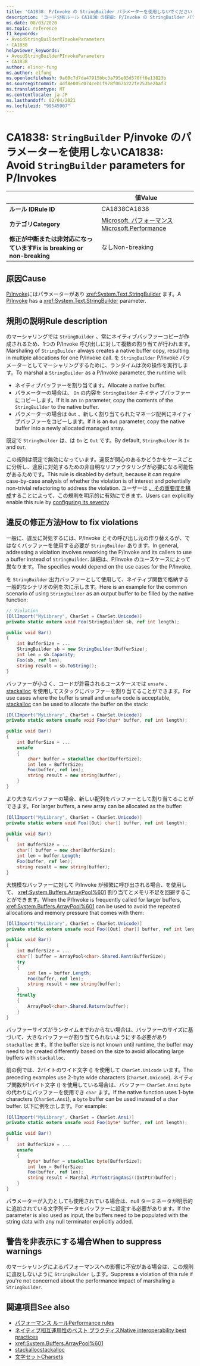 ```yaml
---
title: 'CA1838: P/Invoke の StringBuilder パラメーターを使用しないでください (コード分析)'
description: 'コード分析ルール CA1838 の詳細: P/Invoke の StringBuilder パラメーターを使用しない'
ms.date: 08/03/2020
ms.topic: reference
f1_keywords:
- AvoidStringBuilderPInvokeParameters
- CA1838
helpviewer_keywords:
- AvoidStringBuilderPInvokeParameters
- CA1838
author: elinor-fung
ms.author: elfung
ms.openlocfilehash: 9a60c7d7da47915bbc3a795e05d570ff6e13823b
ms.sourcegitcommit: 4df8e005c074ceb1f978f007b222fe253be2baf3
ms.translationtype: MT
ms.contentlocale: ja-JP
ms.lasthandoff: 02/04/2021
ms.locfileid: "99545907"
---
```

# <a name="ca1838-avoid-stringbuilder-parameters-for-pinvokes"></a><span data-ttu-id="cd36d-103">CA1838: `StringBuilder` P/invoke のパラメーターを使用しない</span><span class="sxs-lookup"><span data-stu-id="cd36d-103">CA1838: Avoid `StringBuilder` parameters for P/Invokes</span></span>

| | <span data-ttu-id="cd36d-104">値</span><span class="sxs-lookup"><span data-stu-id="cd36d-104">Value</span></span> |
|-|-|
| <span data-ttu-id="cd36d-105">**ルール ID**</span><span class="sxs-lookup"><span data-stu-id="cd36d-105">**Rule ID**</span></span> |<span data-ttu-id="cd36d-106">CA1838</span><span class="sxs-lookup"><span data-stu-id="cd36d-106">CA1838</span></span>|
| <span data-ttu-id="cd36d-107">**カテゴリ**</span><span class="sxs-lookup"><span data-stu-id="cd36d-107">**Category**</span></span> |[<span data-ttu-id="cd36d-108">Microsoft. パフォーマンス</span><span class="sxs-lookup"><span data-stu-id="cd36d-108">Microsoft.Performance</span></span>](performance-warnings.md)|
| <span data-ttu-id="cd36d-109">**修正が中断または非対応になっています**</span><span class="sxs-lookup"><span data-stu-id="cd36d-109">**Fix is breaking or non-breaking**</span></span> |<span data-ttu-id="cd36d-110">なし</span><span class="sxs-lookup"><span data-stu-id="cd36d-110">Non-breaking</span></span>|

## <a name="cause"></a><span data-ttu-id="cd36d-111">原因</span><span class="sxs-lookup"><span data-stu-id="cd36d-111">Cause</span></span>

<span data-ttu-id="cd36d-112">[P/Invoke](../../../standard/native-interop/pinvoke.md)にはパラメーターがあり <xref:System.Text.StringBuilder> ます。</span><span class="sxs-lookup"><span data-stu-id="cd36d-112">A [P/Invoke](../../../standard/native-interop/pinvoke.md) has a <xref:System.Text.StringBuilder> parameter.</span></span>

## <a name="rule-description"></a><span data-ttu-id="cd36d-113">規則の説明</span><span class="sxs-lookup"><span data-stu-id="cd36d-113">Rule description</span></span>

<span data-ttu-id="cd36d-114">のマーシャリングでは `StringBuilder` 、常にネイティブバッファーコピーが作成されるため、1つの P/Invoke 呼び出しに対して複数の割り当てが行われます。</span><span class="sxs-lookup"><span data-stu-id="cd36d-114">Marshaling of `StringBuilder` always creates a native buffer copy, resulting in multiple allocations for one P/Invoke call.</span></span> <span data-ttu-id="cd36d-115">を `StringBuilder` P/Invoke パラメーターとしてマーシャリングするために、ランタイムは次の操作を実行します。</span><span class="sxs-lookup"><span data-stu-id="cd36d-115">To marshal a `StringBuilder` as a P/Invoke parameter, the runtime will:</span></span>

- <span data-ttu-id="cd36d-116">ネイティブバッファーを割り当てます。</span><span class="sxs-lookup"><span data-stu-id="cd36d-116">Allocate a native buffer.</span></span>
- <span data-ttu-id="cd36d-117">パラメーターの場合は、 `In` の内容を `StringBuilder` ネイティブバッファーにコピーします。</span><span class="sxs-lookup"><span data-stu-id="cd36d-117">If it is an `In` parameter, copy the contents of the `StringBuilder` to the native buffer.</span></span>
- <span data-ttu-id="cd36d-118">パラメーターの場合は `Out` 、新しく割り当てられたマネージ配列にネイティブバッファーをコピーします。</span><span class="sxs-lookup"><span data-stu-id="cd36d-118">If it is an `Out` parameter, copy the native buffer into a newly allocated managed array.</span></span>

<span data-ttu-id="cd36d-119">既定で `StringBuilder` は、は `In` と `Out` です。</span><span class="sxs-lookup"><span data-stu-id="cd36d-119">By default, `StringBuilder` is `In` and `Out`.</span></span>

<span data-ttu-id="cd36d-120">この規則は既定で無効になっています。違反が関心のあるかどうかをケースごとに分析し、違反に対処するための非自明なリファクタリングが必要になる可能性があるためです。</span><span class="sxs-lookup"><span data-stu-id="cd36d-120">This rule is disabled by default, because it can require case-by-case analysis of whether the violation is of interest and potentially non-trivial refactoring to address the violation.</span></span> <span data-ttu-id="cd36d-121">ユーザーは [、その重要度を構成](../configuration-options.md#severity-level)することによって、この規則を明示的に有効にできます。</span><span class="sxs-lookup"><span data-stu-id="cd36d-121">Users can explicitly enable this rule by [configuring its severity](../configuration-options.md#severity-level).</span></span>

## <a name="how-to-fix-violations"></a><span data-ttu-id="cd36d-122">違反の修正方法</span><span class="sxs-lookup"><span data-stu-id="cd36d-122">How to fix violations</span></span>

<span data-ttu-id="cd36d-123">一般に、違反に対処するには、P/Invoke とその呼び出し元の作り替えるが、ではなくバッファーを使用する必要が `StringBuilder` あります。</span><span class="sxs-lookup"><span data-stu-id="cd36d-123">In general, addressing a violation involves reworking the P/Invoke and its callers to use a buffer instead of `StringBuilder`.</span></span> <span data-ttu-id="cd36d-124">詳細は、P/Invoke のユースケースによって異なります。</span><span class="sxs-lookup"><span data-stu-id="cd36d-124">The specifics would depend on the use cases for the P/Invoke.</span></span>

<span data-ttu-id="cd36d-125">を `StringBuilder` 出力バッファーとして使用して、ネイティブ関数で格納する一般的なシナリオの例を次に示します。</span><span class="sxs-lookup"><span data-stu-id="cd36d-125">Here is an example for the common scenario of using `StringBuilder` as an output buffer to be filled by the native function:</span></span>

```csharp
// Violation
[DllImport("MyLibrary", CharSet = CharSet.Unicode)]
private static extern void Foo(StringBuilder sb, ref int length);

public void Bar()
{
    int BufferSize = ...
    StringBuilder sb = new StringBuilder(BufferSize);
    int len = sb.Capacity;
    Foo(sb, ref len);
    string result = sb.ToString();
}
```

<span data-ttu-id="cd36d-126">バッファーが小さく、コードが許容されるユースケースでは `unsafe` 、 [stackalloc](../../../csharp/language-reference/operators/stackalloc.md) を使用してスタックにバッファーを割り当てることができます。</span><span class="sxs-lookup"><span data-stu-id="cd36d-126">For use cases where the buffer is small and `unsafe` code is acceptable, [stackalloc](../../../csharp/language-reference/operators/stackalloc.md) can be used to allocate the buffer on the stack:</span></span>

```csharp
[DllImport("MyLibrary", CharSet = CharSet.Unicode)]
private static extern unsafe void Foo(char* buffer, ref int length);

public void Bar()
{
    int BufferSize = ...
    unsafe
    {
        char* buffer = stackalloc char[BufferSize];
        int len = BufferSize;
        Foo(buffer, ref len);
        string result = new string(buffer);
    }
}
```

<span data-ttu-id="cd36d-127">より大きなバッファーの場合、新しい配列をバッファーとして割り当てることができます。</span><span class="sxs-lookup"><span data-stu-id="cd36d-127">For larger buffers, a new array can be allocated as the buffer:</span></span>

```csharp
[DllImport("MyLibrary", CharSet = CharSet.Unicode)]
private static extern void Foo([Out] char[] buffer, ref int length);

public void Bar()
{
    int BufferSize = ...
    char[] buffer = new char[BufferSize];
    int len = buffer.Length;
    Foo(buffer, ref len);
    string result = new string(buffer);
}
```

<span data-ttu-id="cd36d-128">大規模なバッファーに対して P/Invoke が頻繁に呼び出される場合、を使用して、 <xref:System.Buffers.ArrayPool%601> 割り当てとメモリ不足を回避することができます。</span><span class="sxs-lookup"><span data-stu-id="cd36d-128">When the P/Invoke is frequently called for larger buffers, <xref:System.Buffers.ArrayPool%601> can be used to avoid the repeated allocations and memory pressure that comes with them:</span></span>

```csharp
[DllImport("MyLibrary", CharSet = CharSet.Unicode)]
private static extern unsafe void Foo([Out] char[] buffer, ref int length);

public void Bar()
{
    int BufferSize = ...
    char[] buffer = ArrayPool<char>.Shared.Rent(BufferSize);
    try
    {
        int len = buffer.Length;
        Foo(buffer, ref len);
        string result = new string(buffer);
    }
    finally
    {
        ArrayPool<char>.Shared.Return(buffer);
    }
}
```

<span data-ttu-id="cd36d-129">バッファーサイズがランタイムまでわからない場合は、バッファーのサイズに基づいて、大きなバッファーが割り当てられないようにする必要があり `stackalloc` ます。</span><span class="sxs-lookup"><span data-stu-id="cd36d-129">If the buffer size is not known until runtime, the buffer may need to be created differently based on the size to avoid allocating large buffers with `stackalloc`.</span></span>

<span data-ttu-id="cd36d-130">前の例では、2バイトのワイド文字 () を使用して `CharSet.Unicode` います。</span><span class="sxs-lookup"><span data-stu-id="cd36d-130">The preceding examples use 2-byte wide characters (`CharSet.Unicode`).</span></span> <span data-ttu-id="cd36d-131">ネイティブ関数が1バイト文字 () を使用している場合は、バッファー `CharSet.Ansi` `byte` の代わりにバッファーを使用でき `char` ます。</span><span class="sxs-lookup"><span data-stu-id="cd36d-131">If the native function uses 1-byte characters (`CharSet.Ansi`), a `byte` buffer can be used instead of a `char` buffer.</span></span> <span data-ttu-id="cd36d-132">以下に例を示します。</span><span class="sxs-lookup"><span data-stu-id="cd36d-132">For example:</span></span>

```csharp
[DllImport("MyLibrary", CharSet = CharSet.Ansi)]
private static extern unsafe void Foo(byte* buffer, ref int length);

public void Bar()
{
    int BufferSize = ...
    unsafe
    {
        byte* buffer = stackalloc byte[BufferSize];
        int len = BufferSize;
        Foo(buffer, ref len);
        string result = Marshal.PtrToStringAnsi((IntPtr)buffer);
    }
}
```

<span data-ttu-id="cd36d-133">パラメーターが入力としても使用されている場合は、null ターミネータが明示的に追加されている文字列データをバッファーに設定する必要があります。</span><span class="sxs-lookup"><span data-stu-id="cd36d-133">If the parameter is also used as input, the buffers need to be populated with the string data with any null terminator explicitly added.</span></span>

## <a name="when-to-suppress-warnings"></a><span data-ttu-id="cd36d-134">警告を非表示にする場合</span><span class="sxs-lookup"><span data-stu-id="cd36d-134">When to suppress warnings</span></span>

<span data-ttu-id="cd36d-135">のマーシャリングによるパフォーマンスへの影響に不安がある場合は、この規則に違反しないように `StringBuilder` します。</span><span class="sxs-lookup"><span data-stu-id="cd36d-135">Suppress a violation of this rule if you're not concerned about the performance impact of marshaling a `StringBuilder`.</span></span>

## <a name="see-also"></a><span data-ttu-id="cd36d-136">関連項目</span><span class="sxs-lookup"><span data-stu-id="cd36d-136">See also</span></span>

- [<span data-ttu-id="cd36d-137">パフォーマンス ルール</span><span class="sxs-lookup"><span data-stu-id="cd36d-137">Performance rules</span></span>](performance-warnings.md)
- [<span data-ttu-id="cd36d-138">ネイティブ相互運用性のベスト プラクティス</span><span class="sxs-lookup"><span data-stu-id="cd36d-138">Native interoperability best practices</span></span>](../../../standard/native-interop/best-practices.md)
- <xref:System.Buffers.ArrayPool%601>
- [<span data-ttu-id="cd36d-139">stackalloc</span><span class="sxs-lookup"><span data-stu-id="cd36d-139">stackalloc</span></span>](../../../csharp/language-reference/operators/stackalloc.md)
- [<span data-ttu-id="cd36d-140">文字セット</span><span class="sxs-lookup"><span data-stu-id="cd36d-140">Charsets</span></span>](../../../standard/native-interop/charset.md)
